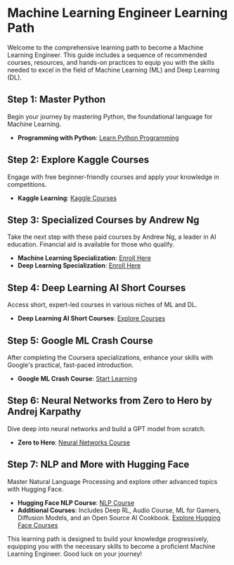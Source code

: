 # Machine Learning Engineer Learning Path

Welcome to the comprehensive learning path to become a Machine Learning Engineer. This guide includes a sequence of recommended courses, resources, and hands-on practices to equip you with the skills needed to excel in the field of Machine Learning (ML) and Deep Learning (DL).

## Step 1: Master Python
Begin your journey by mastering Python, the foundational language for Machine Learning.
- **Programming with Python**: [Learn Python Programming](https://programming-23.mooc.fi/)

## Step 2: Explore Kaggle Courses
Engage with free beginner-friendly courses and apply your knowledge in competitions.
- **Kaggle Learning**: [Kaggle Courses](https://www.kaggle.com/learn)

## Step 3: Specialized Courses by Andrew Ng
Take the next step with these paid courses by Andrew Ng, a leader in AI education. Financial aid is available for those who qualify.
- **Machine Learning Specialization**: [Enroll Here](https://www.coursera.org/specializations/machine-learning-introduction?utm_medium=sem&utm_source=gg&utm_campaign=B2C_EMEA_machine-learning-introduction_stanford_FTCOF_specializations_country-multiple-set1&campaignid=20858198833&adgroupid=156245838669&device=c&keyword=&matchtype=&network=g&devicemodel=&adposition=&creativeid=686039350515&hide_mobile_promo&gad_source=1&gclid=CjwKCAjwuJ2xBhA3EiwAMVjkVPyVqSsxCXVJIzdpR0tND5X4gBuRp3czZESVvvMOrvedd5RPhGE1hhoCtj0QAvD_BwE)
- **Deep Learning Specialization**: [Enroll Here](https://www.coursera.org/specializations/deep-learning?utm_medium=sem&utm_source=gg&utm_campaign=b2c_emea_deep-learning_deeplearning-ai_ftcof_specializations_arte_feb_24_dr_geo-multi_pmax_gads_lg-all&campaignid=21028581571&adgroupid=&device=c&keyword=&matchtype=&network=x&devicemodel=&adposition=&creativeid=&hide_mobile_promo&gad_source=1&gclid=CjwKCAjwuJ2xBhA3EiwAMVjkVKhiUw3pKSlrbDiUHa7Vm4IgqhRDTyFF-ORCBQq7D2Dxu3pREuaczRoCETAQAvD_BwE)

## Step 4: Deep Learning AI Short Courses
Access short, expert-led courses in various niches of ML and DL.
- **Deep Learning AI Short Courses**: [Explore Courses](https://www.deeplearning.ai/short-courses/)

## Step 5: Google ML Crash Course
After completing the Coursera specializations, enhance your skills with Google's practical, fast-paced introduction.
- **Google ML Crash Course**: [Start Learning](https://developers.google.com/machine-learning/crash-course)

## Step 6: Neural Networks from Zero to Hero by Andrej Karpathy
Dive deep into neural networks and build a GPT model from scratch.
- **Zero to Hero**: [Neural Networks Course](https://karpathy.ai/zero-to-hero.html)

## Step 7: NLP and More with Hugging Face
Master Natural Language Processing and explore other advanced topics with Hugging Face.
- **Hugging Face NLP Course**: [NLP Course](https://huggingface.co/learn/nlp-course/chapter1/1)
- **Additional Courses**: Includes Deep RL, Audio Course, ML for Gamers, Diffusion Models, and an Open Source AI Cookbook. [Explore Hugging Face Courses](https://huggingface.co/learn)

This learning path is designed to build your knowledge progressively, equipping you with the necessary skills to become a proficient Machine Learning Engineer. Good luck on your journey!
